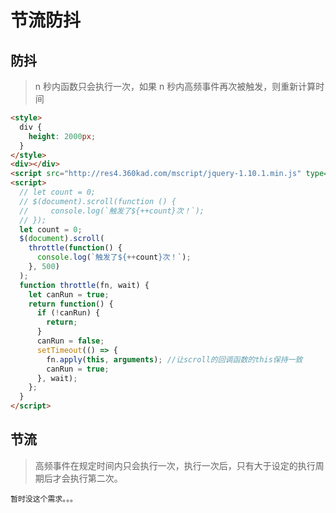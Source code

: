 # 节流防抖

## 防抖

> n 秒内函数只会执行一次，如果 n 秒内高频事件再次被触发，则重新计算时间

```html
<style>
  div {
    height: 2000px;
  }
</style>
<div></div>
<script src="http://res4.360kad.com/mscript/jquery-1.10.1.min.js" type="text/javascript"></script>
<script>
  // let count = 0;
  // $(document).scroll(function () {
  //     console.log(`触发了${++count}次！`);
  // });
  let count = 0;
  $(document).scroll(
    throttle(function() {
      console.log(`触发了${++count}次！`);
    }, 500)
  );
  function throttle(fn, wait) {
    let canRun = true;
    return function() {
      if (!canRun) {
        return;
      }
      canRun = false;
      setTimeout(() => {
        fn.apply(this, arguments); //让scroll的回调函数的this保持一致
        canRun = true;
      }, wait);
    };
  }
</script>
```
## 节流

>高频事件在规定时间内只会执行一次，执行一次后，只有大于设定的执行周期后才会执行第二次。

```
暂时没这个需求。。。
```